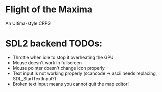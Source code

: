 # Flight of the Maxima
An Ultima-style CRPG

# SDL2 backend TODOs:
* Throttle when idle to stop it overheating the GPU
* Mouse doesn't work in fullscreen
* Mouse pointer doesn't change icon properly
* Text input is not working properly (scancode -> ascii needs replacing, SDL_StartTextInput?)
* Broken text input means you cannot quit the map editor!
